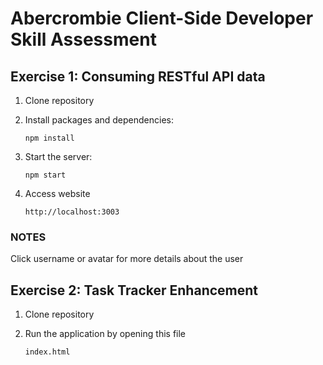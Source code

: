 # Abercrombie Client-Side Developer Skill Assessment

## Exercise 1: Consuming RESTful API data
1. Clone repository
2. Install packages and dependencies:

   ```npm install```

4. Start the server:

   ```npm start```

5. Access website

   ```http://localhost:3003```

### NOTES
Click username or avatar for more details about the user

## Exercise 2: Task Tracker Enhancement
1. Clone repository
2. Run the application by opening this file

   ```index.html```
